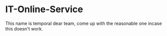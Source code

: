 # IT-Online-Service
This name is temporal dear team, come up with the reasonable one incase this doesn't work.
